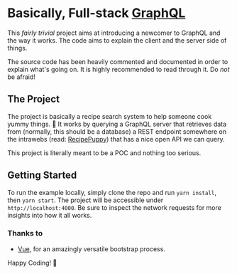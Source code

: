 # Basically, Full-stack [GraphQL](http://graphql.org/)

This _fairly trivial_ project aims at introducing a newcomer to GraphQL and the way it works. The code aims to explain the client and the server side of things.

The source code has been heavily commented and documented in order to explain what's going on. It is highly recommended to read through it. Do _not_ be afraid!

## The Project
The project is basically a recipe search system to help someone cook yummy things. 🍜 It works by querying a GraphQL server that retrieves data from (normally, this should be a database) a REST endpoint somewhere on the intrawebs (read: [RecipePuppy](http://www.recipepuppy.com/about/api/)) that has a nice open API we can query.

This project is literally meant to be a POC and nothing too serious.

## Getting Started

To run the example locally, simply clone the repo and run `yarn install`, then `yarn start`. The project will be accessible under `http://localhost:4000`. Be sure to inspect the network requests for more insights into how it all works.

### Thanks to
* [Vue](https://vuejs.org/), for an amazingly versatile bootstrap process.

Happy Coding! 🎉

